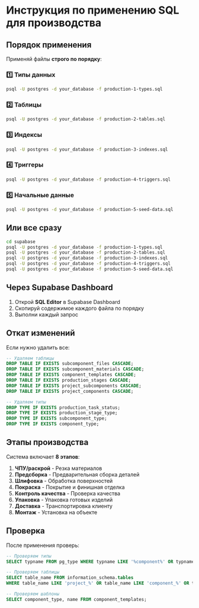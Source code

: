 # Инструкция по применению SQL для производства

## Порядок применения

Применяй файлы **строго по порядку**:

### 1️⃣ Типы данных
```bash
psql -U postgres -d your_database -f production-1-types.sql
```

### 2️⃣ Таблицы
```bash
psql -U postgres -d your_database -f production-2-tables.sql
```

### 3️⃣ Индексы
```bash
psql -U postgres -d your_database -f production-3-indexes.sql
```

### 4️⃣ Триггеры
```bash
psql -U postgres -d your_database -f production-4-triggers.sql
```

### 5️⃣ Начальные данные
```bash
psql -U postgres -d your_database -f production-5-seed-data.sql
```

## Или все сразу

```bash
cd supabase
psql -U postgres -d your_database -f production-1-types.sql
psql -U postgres -d your_database -f production-2-tables.sql
psql -U postgres -d your_database -f production-3-indexes.sql
psql -U postgres -d your_database -f production-4-triggers.sql
psql -U postgres -d your_database -f production-5-seed-data.sql
```

## Через Supabase Dashboard

1. Открой **SQL Editor** в Supabase Dashboard
2. Скопируй содержимое каждого файла по порядку
3. Выполни каждый запрос

## Откат изменений

Если нужно удалить все:

```sql
-- Удаляем таблицы
DROP TABLE IF EXISTS subcomponent_files CASCADE;
DROP TABLE IF EXISTS subcomponent_materials CASCADE;
DROP TABLE IF EXISTS component_templates CASCADE;
DROP TABLE IF EXISTS production_stages CASCADE;
DROP TABLE IF EXISTS project_subcomponents CASCADE;
DROP TABLE IF EXISTS project_components CASCADE;

-- Удаляем типы
DROP TYPE IF EXISTS production_task_status;
DROP TYPE IF EXISTS production_stage_type;
DROP TYPE IF EXISTS subcomponent_type;
DROP TYPE IF EXISTS component_type;
```

## Этапы производства

Система включает **8 этапов**:

1. **ЧПУ/раскрой** - Резка материалов
2. **Предсборка** - Предварительная сборка деталей
3. **Шлифовка** - Обработка поверхностей
4. **Покраска** - Покрытие и финишная отделка
5. **Контроль качества** - Проверка качества
6. **Упаковка** - Упаковка готовых изделий
7. **Доставка** - Транспортировка клиенту
8. **Монтаж** - Установка на объекте

## Проверка

После применения проверь:

```sql
-- Проверяем типы
SELECT typname FROM pg_type WHERE typname LIKE '%component%' OR typname LIKE '%production%';

-- Проверяем таблицы
SELECT table_name FROM information_schema.tables 
WHERE table_name LIKE 'project_%' OR table_name LIKE 'component_%' OR table_name LIKE 'subcomponent_%';

-- Проверяем шаблоны
SELECT component_type, name FROM component_templates;
```
